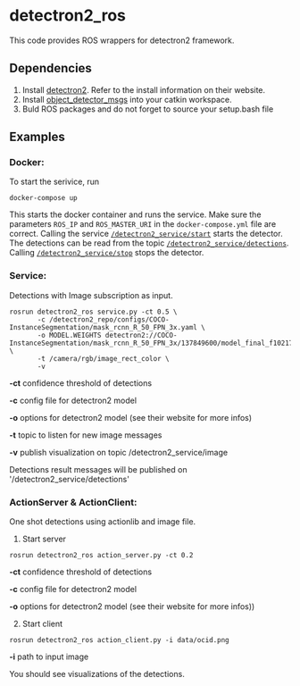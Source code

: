 # detectron2_ros

This code provides ROS wrappers for detectron2 framework.

## Dependencies
1. Install [detectron2](https://github.com/facebookresearch/detectron2). 
   Refer to the install information on their website.
2. Install [object_detector_msgs](https://github.com/v4r-tuwien/object_detector_msgs) into your catkin workspace.
3. Buld ROS packages and do not forget to source your setup.bash file

## Examples
### Docker:
To start the serivice, run 

```
docker-compose up
```

This starts the docker container and runs the service. Make sure the parameters `ROS_IP` and `ROS_MASTER_URI` in the `docker-compose.yml` file are correct. 
Calling the service [`/detectron2_service/start`](https://github.com/v4r-tuwien/object_detector_msgs/blob/main/srv/start.srv) starts the detector. The detections can be read from the topic [`/detectron2_service/detections`](https://github.com/v4r-tuwien/object_detector_msgs/blob/main/msg/Detections.msg). 
Calling [`/detectron2_service/stop`](https://github.com/v4r-tuwien/object_detector_msgs/blob/main/srv/stop.srv) stops the detector. 

### Service:
Detections with Image subscription as input.
```
rosrun detectron2_ros service.py -ct 0.5 \
       -c /detectron2_repo/configs/COCO-InstanceSegmentation/mask_rcnn_R_50_FPN_3x.yaml \
       -o MODEL.WEIGHTS detectron2://COCO-InstanceSegmentation/mask_rcnn_R_50_FPN_3x/137849600/model_final_f10217.pkl \
       -t /camera/rgb/image_rect_color \
       -v 
```  
**-ct**  confidence threshold of detections

**-c**   config file for detectron2 model

**-o**   options for detectron2 model (see their website for more infos)
 
**-t**   topic to listen for new image messages 

**-v**   publish visualization on topic /detectron2_service/image

Detections result messages will be published on '/detectron2_service/detections'


### ActionServer & ActionClient:
One shot detections using actionlib and image file.
1. Start server
```
rosrun detectron2_ros action_server.py -ct 0.2
```
**-ct**  confidence threshold of detections

**-c**   config file for detectron2 model

**-o**   options for detectron2 model (see their website for more infos))

2. Start client
```
rosrun detectron2_ros action_client.py -i data/ocid.png
```
**-i**  path to input image

You should see visualizations of the detections.
